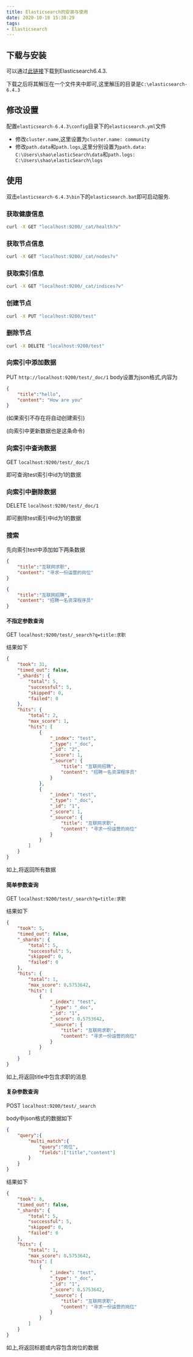 ```yaml
---
title: Elasticsearch的安装与使用
date: 2020-10-18 15:38:29
tags:
- Elasticsearch
---
```


## 下载与安装

可以通过[此链接](https://www.elastic.co/downloads/past-releases/elasticsearch-6-4-3)下载到Elasticsearch6.4.3.

下载之后将其解压在一个文件夹中即可,这里解压的目录是`C:\elasticsearch-6.4.3`

## 修改设置

配置`elasticsearch-6.4.3\config`目录下的`elasticsearch.yml`文件
- 修改`cluster.name`,这里设置为`cluster.name: community`
- 修改`path.data`和`path.logs`,这里分别设置为`path.data: C:\Users\shao\elasticSearch\data`和`path.logs: C:\Users\shao\elasticSearch\logs`

## 使用

双击`elasticsearch-6.4.3\bin`下的`elasticsearch.bat`即可启动服务.

### 获取健康信息

```bash
curl -X GET "localhost:9200/_cat/health?v"
```

### 获取节点信息

```bash
curl -X GET "localhost:9200/_cat/nodes?v"
```


### 获取索引信息

```bash
curl -X GET "localhost:9200/_cat/indices?v"
```

### 创建节点

```bash
curl -X PUT "localhost:9200/test"
```

### 删除节点

```bash
curl -X DELETE "localhost:9200/test"
```

### 向索引中添加数据

PUT `http://localhost:9200/test/_doc/1`
body设置为json格式,内容为
```json
{
	"title":"hello",
	"content": "How are you"
}
```

(如果索引不存在将自动创建索引)

(向索引中更新数据也是这条命令)

### 向索引中查询数据

GET `localhost:9200/test/_doc/1`

即可查询test索引中id为1的数据

### 向索引中删除数据


DELETE `localhost:9200/test/_doc/1`

即可删除test索引中id为1的数据

### 搜索

先向索引test中添加如下两条数据

```json
{
	"title":"互联网求职",
	"content": "寻求一份运营的岗位"
}
```
```json
{
	"title":"互联网招聘",
	"content": "招聘一名资深程序员"
}
```

#### 不指定参数查询

GET `localhost:9200/test/_search?q=title:求职`

结果如下
```json
{
    "took": 31,
    "timed_out": false,
    "_shards": {
        "total": 5,
        "successful": 5,
        "skipped": 0,
        "failed": 0
    },
    "hits": {
        "total": 2,
        "max_score": 1,
        "hits": [
            {
                "_index": "test",
                "_type": "_doc",
                "_id": "2",
                "_score": 1,
                "_source": {
                    "title": "互联网招聘",
                    "content": "招聘一名资深程序员"
                }
            },
            {
                "_index": "test",
                "_type": "_doc",
                "_id": "1",
                "_score": 1,
                "_source": {
                    "title": "互联网求职",
                    "content": "寻求一份运营的岗位"
                }
            }
        ]
    }
}
```
如上,将返回所有数据

#### 简单参数查询

GET `localhost:9200/test/_search?q=title:求职`

结果如下
```json
{
    "took": 5,
    "timed_out": false,
    "_shards": {
        "total": 5,
        "successful": 5,
        "skipped": 0,
        "failed": 0
    },
    "hits": {
        "total": 1,
        "max_score": 0.5753642,
        "hits": [
            {
                "_index": "test",
                "_type": "_doc",
                "_id": "1",
                "_score": 0.5753642,
                "_source": {
                    "title": "互联网求职",
                    "content": "寻求一份运营的岗位"
                }
            }
        ]
    }
}
```

如上,将返回title中包含求职的消息

#### 复杂参数查询

POST `localhost:9200/test/_search`

body中json格式的数据如下

```json
{
	"query":{
		"multi_match":{
			"query":"岗位",
			"fields":["title","content"]
		}
	}
}
```

结果如下

```json
{
    "took": 8,
    "timed_out": false,
    "_shards": {
        "total": 5,
        "successful": 5,
        "skipped": 0,
        "failed": 0
    },
    "hits": {
        "total": 1,
        "max_score": 0.5753642,
        "hits": [
            {
                "_index": "test",
                "_type": "_doc",
                "_id": "1",
                "_score": 0.5753642,
                "_source": {
                    "title": "互联网求职",
                    "content": "寻求一份运营的岗位"
                }
            }
        ]
    }
}
```

如上,将返回标题或内容包含岗位的数据